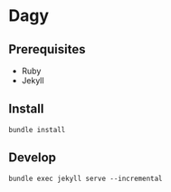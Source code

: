 # Dagy

## Prerequisites

* Ruby
* Jekyll

## Install

    bundle install

## Develop

    bundle exec jekyll serve --incremental
